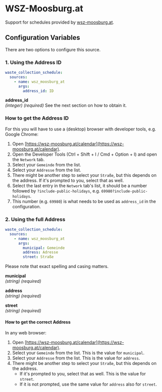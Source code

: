 # WSZ-Moosburg.at

Support for schedules provided by [wsz-moosburg.at](https://wsz-moosburg.at).

## Configuration Variables

There are two options to configure this source.

### 1. Using the Address ID

```yaml
waste_collection_schedule:
  sources:
    - name: wsz_moosburg_at
      args:
        address_id: ID
```

**address_id**  
*(integer) (required)* See the next section on how to obtain it.

### How to get the Address ID

For this you will have to use a (desktop) browser with developer tools, e.g. Google Chrome:

1. Open [https://wsz-moosburg.at/calendar](https://wsz-moosburg.at/calendar).
2. Open the Developer Tools (Ctrl + Shift + I / Cmd + Option + I) and open the `Network` tab.
3. Select your `Gemeinde` from the list.
4. Select your `Addresse` from the list.
5. There might be another step to select your `Straße`, but this depends on the address. If it's prompted to you, select that as well.
6. Select the last entry in the `Network` tab's list, it should be a number followed by `?include-public-holidays`, e.g. `69980?include-public-holidays`.
7. This number (e.g. `69980`) is what needs to be used as `address_id` in the configuration.

### 2. Using the full Address

```yaml
waste_collection_schedule:
  sources:
    - name: wsz_moosburg_at
      args:
        municipal: Gemeinde
        address: Adresse
        street: Straße
```

Please note that exact spelling and casing matters.

**municipal**  
*(string) (required)*

**address**  
*(string) (required)*

**street**  
*(string) (required)*

#### How to get the correct Address

In any web browser:

1. Open [https://wsz-moosburg.at/calendar](https://wsz-moosburg.at/calendar).
2. Select your `Gemeinde` from the list. This is the value for `municipal`.
3. Select your `Addresse` from the list. This is the value for `address`.
4. There might be another step to select your `Straße`, but this depends on the address.
    - If it's prompted to you, select that as well. This is the value for `street`.
    - If it is not prompted, use the same value for `address` also for `street`.
